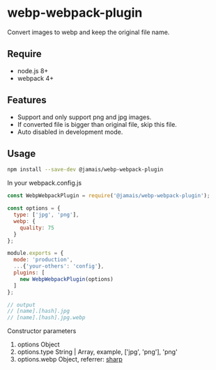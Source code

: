 # webp-webpack-plugin
Convert images to webp and keep the original file name.

## Require

* node.js 8+
* webpack 4+

## Features

* Support and only support png and jpg images.
* If converted file is bigger than original file, skip this file.
* Auto disabled in development mode.

## Usage

```bash
npm install --save-dev @jamais/webp-webpack-plugin
```

In your webpack.config.js

```javascript
const WebpWebpackPlugin = require('@jamais/webp-webpack-plugin');

const options = {
  type: ['jpg', 'png'],
  webp: {
    quality: 75
  }
};

module.exports = {
  mode: 'production',
  ...{'your-others': 'config'},
  plugins: [
    new WebpWebpackPlugin(options)
  ]
};

// output
// [name].[hash].jpg
// [name].[hash].jpg.webp
```

Constructor parameters

1. options Object
  1. options.type String | Array, example, ['jpg', 'png'], 'png'
  2. options.webp Object, referrer: [sharp](https://github.com/lovell/sharp)
